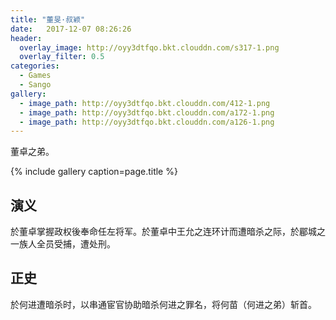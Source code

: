 ```yaml
---
title: "董旻·叔颖"
date:   2017-12-07 08:26:26
header:
  overlay_image: http://oyy3dtfqo.bkt.clouddn.com/s317-1.png
  overlay_filter: 0.5
categories:
  - Games
  - Sango
gallery:
  - image_path: http://oyy3dtfqo.bkt.clouddn.com/412-1.png
  - image_path: http://oyy3dtfqo.bkt.clouddn.com/a172-1.png
  - image_path: http://oyy3dtfqo.bkt.clouddn.com/a126-1.png
---
```


董卓之弟。

{% include gallery caption=page.title %}

## 演义

於董卓掌握政权後奉命任左将军。於董卓中王允之连环计而遭暗杀之际，於郿城之一族人全员受捕，遭处刑。

## 正史

於何进遭暗杀时，以串通宦官协助暗杀何进之罪名，将何苗（何进之弟）斩首。
